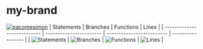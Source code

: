 # my-brand
[![pacomesimon](https://circleci.com/gh/pacomesimon/my-brand/tree/ft-circleCI.svg?style=svg)](https://app.circleci.com/pipelines/github/pacomesimon)
| Statements                  | Branches                | Functions                 | Lines             |
| --------------------------- | ----------------------- | ------------------------- | ----------------- |
| ![Statements](https://img.shields.io/badge/statements-95.14%25-brightgreen.svg?style=flat) | ![Branches](https://img.shields.io/badge/branches-85.35%25-yellow.svg?style=flat) | ![Functions](https://img.shields.io/badge/functions-100%25-brightgreen.svg?style=flat) | ![Lines](https://img.shields.io/badge/lines-95.08%25-brightgreen.svg?style=flat) |